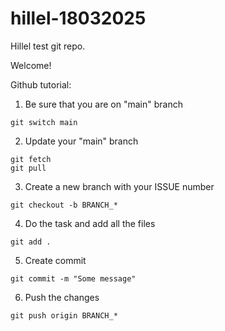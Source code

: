 # hillel-18032025
Hillel test git repo.

Welcome!

Github tutorial:

1. Be sure that you are on "main" branch

```
git switch main
```

2. Update your "main" branch

```
git fetch
git pull
```

3. Create a new branch with your ISSUE number

```
git checkout -b BRANCH_*
```

4. Do the task and add all the files

```
git add .
```

5. Create commit

```
git commit -m "Some message"
```

6. Push the changes

```
git push origin BRANCH_*
```
